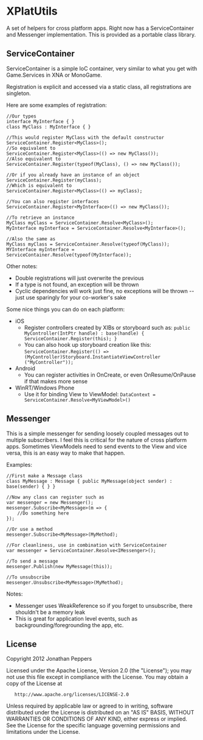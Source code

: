 # XPlatUtils

A set of helpers for cross platform apps.  Right now has a ServiceContainer and Messenger implementation. This is provided as a portable class library.

## ServiceContainer

ServiceContainer is a simple IoC container, very similar to what you get with Game.Services in XNA or MonoGame.

Registration is explicit and accessed via a static class, all registrations are singleton.

Here are some examples of registration:

    //Our types
    interface MyInterface { }
    class MyClass : MyInterface { }
    
    //This would register MyClass with the default constructor
    ServiceContainer.Register<MyClass>();
    //So equivalent to
    ServiceContainer.Register<MyClass>(() => new MyClass());
    //Also equivalent to
    ServiceContainer.Register(typeof(MyClass), () => new MyClass());
    
    //Or if you already have an instance of an object
    ServiceContainer.Register(myClass);
    //Which is equivalent to
    ServiceContainer.Register<MyClass>(() => myClass);
    
    //You can also register interfaces
    ServiceContainer.Register<MyInterface>(() => new MyClass());
    
    //To retrieve an instance
    MyClass myClass = ServiceContainer.Resolve<MyClass>();
    MyInterface myInterface = ServiceContainer.Resolve<MyInterface>();
    
    //Also the same as
    MyClass myClass = ServiceContainer.Resolve(typeof(MyClass));
    MYInterface myInterface = ServiceContainer.Resolve(typeof(MyInterface));

Other notes:
* Double registrations will just overwrite the previous
* If a type is not found, an exception will be thrown
* Cyclic dependencies will work just fine, no exceptions will be thrown -- just use sparingly for your co-worker's sake

Some nice things you can do on each platform:
* iOS
    * Register controllers created by XIBs or storyboard such as: `public MyController(IntPtr handle) : base(handle) { ServiceContainer.Register(this); }`
    * You can also hook up storyboard creation like this: `ServiceContainer.Register(() => (MyController)Storyboard.InstantiateViewController ("MyController"));`
* Android
    * You can register activities in OnCreate, or even OnResume/OnPause if that makes more sense
* WinRT/Windows Phone
    * Use it for binding View to ViewModel: `DataContext = ServiceContainer.Resolve<MyViewModel>()`

## Messenger

This is a simple messenger for sending loosely coupled messages out to multiple subscribers.  I feel this is critical for the nature of cross platform apps.  Sometimes ViewModels need to send events to the View and vice versa, this is an easy way to make that happen.

Examples:

    //First make a Message class
    class MyMessage : Message { public MyMessage(object sender) : base(sender) { } }
    
    //Now any class can register such as
    var messenger = new Messenger();
    messenger.Subscribe<MyMessage>(m => {
        //Do something here
    });

    //Or use a method    
    messenger.Subscribe<MyMessage>(MyMethod);

    //For cleanliness, use in combination with ServiceContainer
    var messenger = ServiceContainer.Resolve<IMessenger>();

    //To send a message
    messenger.Publish(new MyMessage(this));

    //To unsubscribe
    messenger.Unsubscribe<MyMessage>(MyMethod);

Notes:
* Messenger uses WeakReference so if you forget to unsubscribe, there shouldn't be a memory leak
* This is great for application level events, such as backgrounding/foregrounding the app, etc.

## License

Copyright 2012 Jonathan Peppers

   Licensed under the Apache License, Version 2.0 (the "License");
   you may not use this file except in compliance with the License.
   You may obtain a copy of the License at

       http://www.apache.org/licenses/LICENSE-2.0

   Unless required by applicable law or agreed to in writing, software
   distributed under the License is distributed on an "AS IS" BASIS,
   WITHOUT WARRANTIES OR CONDITIONS OF ANY KIND, either express or implied.
   See the License for the specific language governing permissions and
   limitations under the License.




